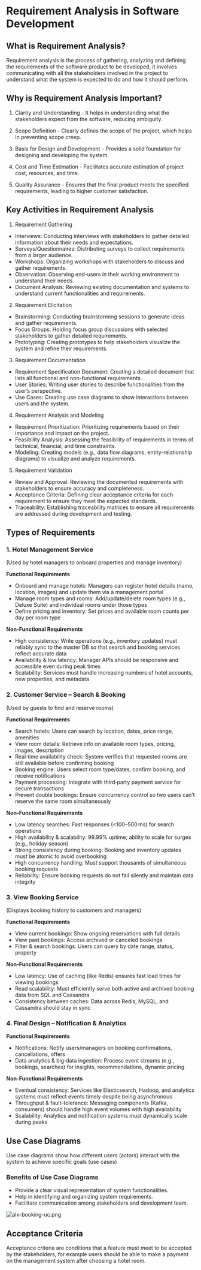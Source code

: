 # Requirement Analysis in Software Development

## What is Requirement Analysis?

Requirement analysis is the process of gathering, analyzing and defining the requirements of the software product to be developed, it involves communicating with all the stakeholders involved in the project to understand what the system is expected to do and how it should perform.


## Why is Requirement Analysis Important?

1. Clarity and Understanding - 
It helps in understanding what the stakeholders expect from the software, reducing ambiguity.

2. Scope Definition - 
Clearly defines the scope of the project, which helps in preventing scope creep.

3. Basis for Design and Development - 
Provides a solid foundation for designing and developing the system.

4. Cost and Time Estimation - 
Facilitates accurate estimation of project cost, resources, and time.

5. Quality Assurance - 
Ensures that the final product meets the specified requirements, leading to higher customer satisfaction.

## Key Activities in Requirement Analysis

1. Requirement Gathering 
  * Interviews: Conducting interviews with stakeholders to gather detailed information about their needs and expectations.
  * Surveys/Questionnaires: Distributing surveys to collect requirements from a larger audience.
  * Workshops: Organizing workshops with stakeholders to discuss and gather requirements.
  * Observation: Observing end-users in their working environment to understand their needs.
  * Document Analysis: Reviewing existing documentation and systems to understand current functionalities and requirements.
  
2. Requirement Elicitation 
* Brainstorming: Conducting brainstorming sessions to generate ideas and gather requirements.
* Focus Groups: Holding focus group discussions with selected stakeholders to gather detailed requirements.
* Prototyping: Creating prototypes to help stakeholders visualize the system and refine their requirements.

3. Requirement Documentation 
* Requirement Specification Document: Creating a detailed document that lists all functional and non-functional requirements.
* User Stories: Writing user stories to describe functionalities from the user’s perspective.
* Use Cases: Creating use case diagrams to show interactions between users and the system.

4. Requirement Analysis and Modeling 
* Requirement Prioritization: Prioritizing requirements based on their importance and impact on the project.
* Feasibility Analysis: Assessing the feasibility of requirements in terms of technical, financial, and time constraints.
* Modeling: Creating models (e.g., data flow diagrams, entity-relationship diagrams) to visualize and analyze requirements.

5. Requirement Validation 
* Review and Approval: Reviewing the documented requirements with stakeholders to ensure accuracy and completeness.
* Acceptance Criteria: Defining clear acceptance criteria for each requirement to ensure they meet the expected standards.
* Traceability: Establishing traceability matrices to ensure all requirements are addressed during development and testing.

## Types of Requirements

### 1. Hotel Management Service
(Used by hotel managers to onboard properties and manage inventory)

**Functional Requirements**

* Onboard and manage hotels: Managers can register hotel details (name, location, images) and update them via a management portal 
* Manage room types and rooms: Add/update/delete room types (e.g., Deluxe Suite) and individual rooms under those types 
* Define pricing and inventory: Set prices and available room counts per day per room type 

**Non‑Functional Requirements**

* High consistency: Write operations (e.g., inventory updates) must reliably sync to the master DB so that search and booking services reflect accurate data 
* Availability & low latency: Manager APIs should be responsive and accessible even during peak times 
* Scalability: Services must handle increasing numbers of hotel accounts, new properties, and metadata 

### 2. Customer Service – Search & Booking
(Used by guests to find and reserve rooms)

**Functional Requirements**

* Search hotels: Users can search by location, dates, price range, amenities 
* View room details: Retrieve info on available room types, pricing, images, description 
* Real‑time availability check: System verifies that requested rooms are still available before confirming booking 
* Booking engine: Users select room type/dates, confirm booking, and receive notifications 
* Payment processing: Integrate with third‑party payment service for secure transactions 
* Prevent double bookings: Ensure concurrency control so two users can’t reserve the same room simultaneously 


**Non‑Functional Requirements**

* Low latency searches: Fast responses (<100–500 ms) for search operations 
* High availability & scalability: 99.99% uptime; ability to scale for surges (e.g., holiday season) 
* Strong consistency during booking: Booking and inventory updates must be atomic to avoid overbooking 
* High concurrency handling: Must support thousands of simultaneous booking requests 
* Reliability: Ensure booking requests do not fail silently and maintain data integrity 

### 3. View Booking Service
(Displays booking history to customers and managers)

**Functional Requirements**

* View current bookings: Show ongoing reservations with full details
* View past bookings: Access archived or canceled bookings 
* Filter & search bookings: Users can query by date range, status, property 

**Non‑Functional Requirements**

* Low latency: Use of caching (like Redis) ensures fast load times for viewing bookings 
* Read scalability: Must efficiently serve both active and archived booking data from SQL and Cassandra 
* Consistency between caches: Data across Redis, MySQL, and Cassandra should stay in sync 

### 4. Final Design – Notification & Analytics

**Functional Requirements**

* Notifications: Notify users/managers on booking confirmations, cancellations, offers 
* Data analytics & big‑data ingestion: Process event streams (e.g., bookings, searches) for insights, recommendations, dynamic pricing 

**Non‑Functional Requirements**

* Eventual consistency: Services like Elasticsearch, Hadoop, and analytics systems must reflect events timely despite being asynchronous 
* Throughput & fault-tolerance: Messaging components (Kafka, consumers) should handle high event volumes with high availability
* Scalability: Analytics and notification systems must dynamically scale during peaks

## Use Case Diagrams

Use case diagrams show how different users (actors) interact with the system to achieve specific goals (use cases)

### Benefits of Use Case Diagrams

* Provide a clear visual representation of system functionalities.
* Help in identifying and organizing system requirements.
* Facilitate communication among stakeholders and development team.

![alx-booking-uc.png](https://github.com/user-attachments/assets/b2ff8422-ec4a-4184-a29f-68252e003ecd)


## Acceptance Criteria

Acceptance criteria are conditions that a feature must meet to be accepted by the stakeholders, for example users should be able to make a payment on the management system after choosing a hotel room.
